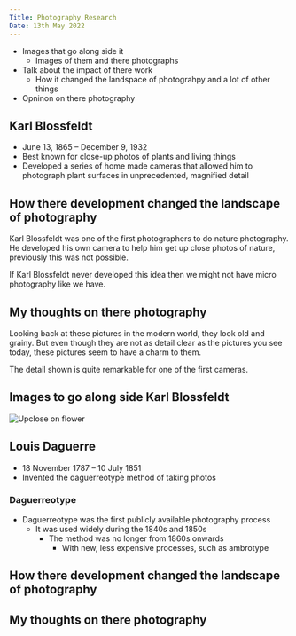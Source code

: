 ```yaml
---
Title: Photography Research
Date: 13th May 2022
---
```

* Images that go along side it
    * Images of them and there photographs
* Talk about the impact of there work
    * How it changed the landspace of photograhpy and a lot of other things
* Opninon on there photography

## Karl Blossfeldt
* June 13, 1865 – December 9, 1932
* Best known for close-up photos of plants and living things
* Developed a series of home made cameras that allowed him to photograph plant
surfaces in unprecedented, magnified detail

## How there development changed the landscape of photography
Karl Blossfeldt was one of the first photographers to do nature photography. He
developed his own camera to help him get up close photos of nature, previously
this was not possible.

If Karl Blossfeldt never developed this idea then we might not have micro
photography like we have.

## My thoughts on there photography
Looking back at these pictures in the modern world, they look old and grainy.
But even though they are not as detail clear as the pictures you see today,
these pictures seem to have a charm to them.

The detail shown is quite remarkable for one of the first cameras.
## Images to go along side Karl Blossfeldt
![Upclose on flower](https://i.guim.co.uk/img/static/sys-images/Guardian/Pix/pictures/2013/4/16/1366106430377/Passion-Flower---bud-003.jpg?width=300&quality=85&auto=format&fit=max&s=dd54302672d9d2d7bc64c1c200e24f5f)

## Louis Daguerre
* 18 November 1787 – 10 July 1851
* Invented the daguerreotype method of taking photos
### Daguerreotype
* Daguerreotype was the first publicly available photography process
    * It was used widely during the 1840s and 1850s
        * The method was no longer from 1860s onwards
            * With new, less expensive processes, such as ambrotype
## How there development changed the landscape of photography
## My thoughts on there photography
